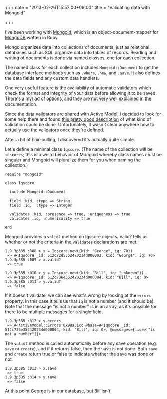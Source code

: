 +++
date = "2013-02-26T15:57:00+09:00"
title = "Validating data with Mongoid"

+++

I've been working with [Mongoid](http://mongoid.org/en/mongoid/), which is an object-document-mapper for [MongoDB](http://mongodb.org/) written in Ruby.

Mongo organizes data into collections of documents, just as relational databases such as SQL organize data into tables of records.  Reading and writing of
documents is done via named classes, one for each collection.

The named class for each collection includes `Mongoid::Document` to get the database interface methods such as `.where`, `.new`, and `.save`. It also defines the data fields and any custom data handlers.

One very useful feature is the availability of automatic validators which check the format and integrity of your data before allowing it to be saved.  There's a myriad of options, and they are [not very well explained](http://mongoid.org/en/mongoid/docs/validation.html) in the documentation.

Since the data validators are shared with [Active Model](http://api.rubyonrails.org/classes/ActiveModel.html), I decided to look for some help there and found [this pretty good description](http://apidock.com/rails/ActiveModel/Validations/ClassMethods/validates) of what kind of validation could be done.
Unfortunately, it wasn't clear anywhere how to actually use the validators once they're defined.

After a bit of hair-pulling, I discovered it's actually quite simple.

Let's define a minimal class `Iqscore`.  (The name of the collection will be `iqscores`; this is a weird behavior of Mongoid whereby class names must be singular and Mongoid will pluralize them for you when naming the collection.)

```
require "mongoid"

class Iqscore

  include Mongoid::Document

  field :kid, :type => String
  field :iq,  :type => Integer

  validates :kid, :presence => true, :uniqueness => true
  validates :iq, :numericality => true

end
```

Mongoid provides a `valid?` method on Iqscore objects.  Valid? tells us whether or not the criteria in the `validates` declarations are met.

```
1.9.3p385 :008 > x = Iqscore.new({kid: "George", iq: 70})
 => #<Iqscore _id: 512c72d5352420234d000003, kid: "George", iq: 70>
1.9.3p385 :009 > x.valid?
 => true
```

```
1.9.3p385 :010 > y = Iqscore.new({kid: "Bill", iq: "unknown"})
 => #<Iqscore _id: 512c736e352420234d000004, kid: "Bill", iq: 0>
1.9.3p385 :011 > y.valid?
 => false
```

If it doesn't validate, we can see what's wrong by looking at the `errors` property.  In this case it tells us that `iq` is not a number (and it should be).  Note that the message "is not a number" is in an array, as it's possible for there to be multiple messages for a single field.

```
1.9.3p385 :012 > y.errors
 => #<ActiveModel::Errors:0x98a31cc @base=#<Iqscore _id: 512c736e352420234d000004, kid: "Bill", iq: 0>, @messages={:iq=>["is not a number"]}>
```

The `valid?` method is called automatically before any save operation (e.g. `save` or `create`), and if it returns false, then the save is not done.  Both `save` and `create` return true or false to indicate whether the save was done or not.

```
1.9.3p385 :013 > x.save
 => true
1.9.3p385 :014 > y.save
 => false
```

At this point George is in our database, but Bill isn't.
